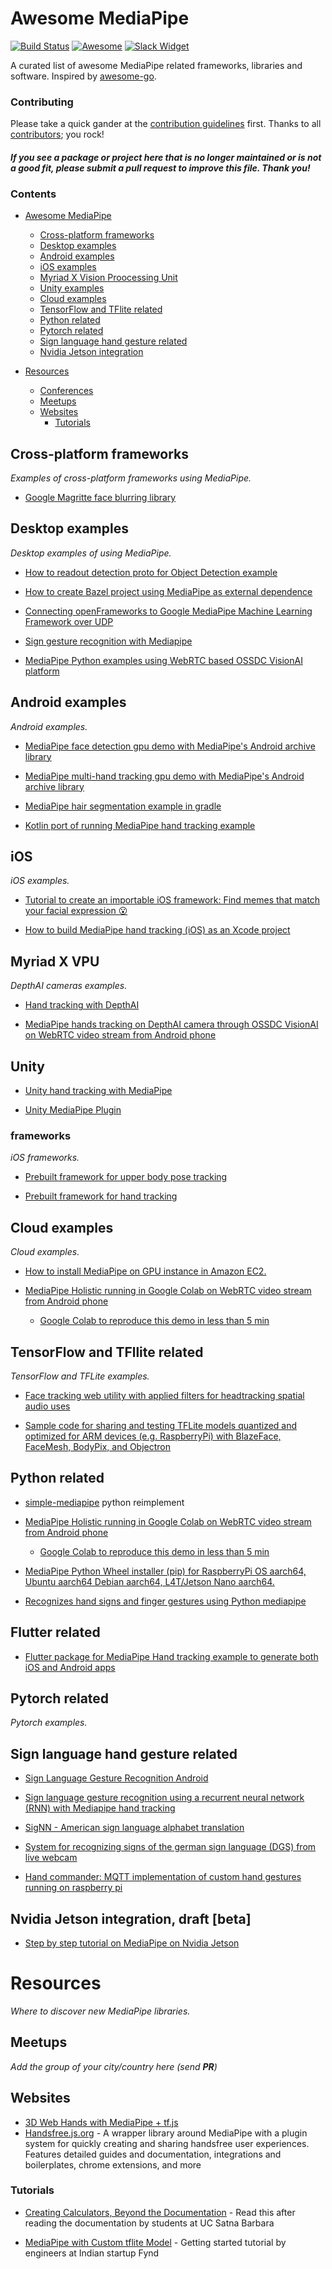 # Awesome MediaPipe

[![Build Status](https://travis-ci.org/mgyong/awesome-mediapipe.svg?branch=master)](https://travis-ci.org/mgyong/awesome-mediapipe) [![Awesome](https://cdn.rawgit.com/sindresorhus/awesome/d7305f38d29fed78fa85652e3a63e154dd8e8829/media/badge.svg)](https://github.com/sindresorhus/awesome) [![Slack Widget](https://img.shields.io/badge/join-us%20on%20slack-gray.svg?longCache=true&logo=slack&colorB=red)](https://mediapipe.page.link/joinslack)

A curated list of awesome MediaPipe related frameworks, libraries and software. Inspired by [awesome-go](https://github.com/avelino/awesome-go).

### Contributing

Please take a quick gander at the [contribution guidelines](https://github.com/mgyong/awesome-mediapipe/blob/master/CONTRIBUTING.md) first. Thanks to all [contributors](https://github.com/mgyong/awesome-mediapipe/graphs/contributors); you rock!

#### *If you see a package or project here that is no longer maintained or is not a good fit, please submit a pull request to improve this file. Thank you!*

### Contents

- [Awesome MediaPipe](#awesome-mp)
    - [Cross-platform frameworks](#cross-platform-frameworks)
    - [Desktop examples](#desktop-examples)
    - [Android examples](#android-examples)
    - [iOS examples](#ios)
    - [Myriad X Vision Proocessing Unit](#myriad-x-vpu)
    - [Unity examples](#unity)
    - [Cloud examples](#cloud-examples)
    - [TensorFlow and TFlite related](#tensorflow-and-tfllite-related)
    - [Python related](#python-related)
    - [Pytorch related](#pytorch-related)
    - [Sign language hand gesture related](#sign-language-hand-gesture-related)
    - [Nvidia Jetson integration](#nvidia-jetson-integration-draft-beta)

- [Resources](#resources)
    - [Conferences](#conferences)
    - [Meetups](#meetups)
    - [Websites](#websites)
        - [Tutorials](#tutorials)

## Cross-platform frameworks

*Examples of cross-platform frameworks using MediaPipe.*

* [Google Magritte face blurring library](https://github.com/google/magritte)

## Desktop examples

*Desktop examples of using MediaPipe.*

* [How to readout detection proto for Object Detection example](https://github.com/mgyong/mediapipe-issue200)

* [How to create Bazel project using MediaPipe as external dependence](https://github.com/mgyong/mediapipe_addons)

* [Connecting openFrameworks to Google MediaPipe Machine Learning Framework over UDP](https://github.com/madelinegannon/example-mediapipe-udp)

* [Sign gesture recognition with Mediapipe](https://github.com/nodamu/sign-language-recogntion)

* [MediaPipe Python examples using WebRTC based OSSDC VisionAI platform](https://github.com/OSSDC/OSSDC-VisionAI-Core/blob/master/video_processing_mediapipe.py)

## Android examples

*Android examples.*

* [MediaPipe face detection gpu demo with MediaPipe's Android archive library](https://github.com/jiuqiant/mediapipe_face_detection_aar_example)

* [MediaPipe multi-hand tracking gpu demo with MediaPipe's Android archive library](https://github.com/jiuqiant/mediapipe_multi_hands_tracking_aar_example)

* [MediaPipe hair segmentation example in gradle](https://github.com/afsaredrisy/MediapipeSegmentationGradle)

* [Kotlin port of running MediaPipe hand tracking example](https://github.com/machidyo/MediaPipeHandTracking)

## iOS

*iOS examples.*

* [Tutorial to create an importable iOS framework: Find memes that match your facial expression 😮](https://medium.com/@powderapp/mediapipe-tutorial-find-memes-that-match-your-facial-expression-9bf598da98c0)

* [How to build MediaPipe hand tracking (iOS) as an Xcode project](https://qiita.com/ponte1010/items/ed10cb2b5dcf7579f9bc)

## Myriad X VPU

*DepthAI cameras examples.*

* [Hand tracking with DepthAI](https://github.com/geaxgx/depthai_hand_tracker)

* [MediaPipe hands tracking on DepthAI camera through OSSDC VisionAI on WebRTC video stream from Android phone](https://www.youtube.com/watch?v=CdvpjKfNUWw)

## Unity

* [Unity hand tracking with MediaPipe](https://github.com/TesseraktZero/UnityHandTrackingWithMediapipe)

* [Unity MediaPipe Plugin](https://github.com/homuler/MediapipeUnityPlugin)

### frameworks

*iOS frameworks.*

* [Prebuilt framework for upper body pose tracking](https://github.com/noppefoxwolf/UpperBodyPoseTracker)

* [Prebuilt framework for hand tracking](https://github.com/noppefoxwolf/HandTracker)

## Cloud examples

*Cloud examples.*

* [How to install MediaPipe on GPU instance in Amazon EC2.](https://dev.classmethod.jp/articles/mediapipe-install-on-aws-ec2-with-gpu-english/)

* [MediaPipe Holistic running in Google Colab on WebRTC video stream from Android phone](https://www.youtube.com/watch?v=0l9Bb5IC86E)
    - [Google Colab to reproduce this demo in less than 5 min](https://colab.research.google.com/github/OSSDC/OSSDC-VisionAI-Core/blob/master/OSSDC_VisionAI_demo_reel.ipynb)

## TensorFlow and TFllite related

*TensorFlow and TFLite examples.*

* [Face tracking web utility with applied filters for headtracking spatial audio uses](https://github.com/Mach1Studios/m1-web-spatialaudioplayer)

* [Sample code for sharing and testing TFLite models quantized and optimized for ARM devices (e.g. RaspberryPi) with BlazeFace, FaceMesh, BodyPix, and Objectron](https://github.com/PINTO0309/PINTO_model_zoo)

## Python related

* [simple-mediapipe](https://github.com/mengfu188/simple-mediapipe) python reimplement

* [MediaPipe Holistic running in Google Colab on WebRTC video stream from Android phone](https://www.youtube.com/watch?v=0l9Bb5IC86E)
    - [Google Colab to reproduce this demo in less than 5 min](https://colab.research.google.com/github/OSSDC/OSSDC-VisionAI-Core/blob/master/OSSDC_VisionAI_demo_reel.ipynb)

* [MediaPipe Python Wheel installer (pip) for RaspberryPi OS aarch64, Ubuntu aarch64 Debian aarch64, L4T/Jetson Nano aarch64.](https://github.com/PINTO0309/mediapipe-bin)

* [Recognizes hand signs and finger gestures using Python mediapipe](https://github.com/Kazuhito00/hand-gesture-recognition-using-mediapipe)

## Flutter related

* [Flutter package for MediaPipe Hand tracking example to generate both iOS and Android apps](https://github.com/zhouzaihang/flutter_hand_tracking_plugin)

## Pytorch related

*Pytorch examples.*

## Sign language hand gesture related
* [Sign Language Gesture Recognition Android](https://github.com/nodamu/sign-language-recogntion-android)

* [Sign language gesture recognition using a recurrent neural network (RNN) with Mediapipe hand tracking](https://github.com/rabBit64/Sign-language-recognition-with-RNN-and-Mediapipe)

* [SigNN - American sign language alphabet translation](https://github.com/AriAlavi/SigNN)

* [System for recognizing signs of the german sign language (DGS) from live webcam](https://github.com/Tachionstrahl/SignLanguageRecognition)

* [Hand commander: MQTT implementation of custom hand gestures running on raspberry pi](https://www.deuxexsilicon.com/2020/03/16/1st-motivation-and-first-steps/)

## Nvidia Jetson integration, draft [beta]
*  [Step by step tutorial on MediaPipe on Nvidia Jetson](https://github.com/AndreV84/mediapipe)

# Resources

*Where to discover new MediaPipe libraries.*

## Meetups

*Add the group of your city/country here (send **PR**)*

## Websites

* [3D Web Hands with MediaPipe + tf.js](https://glitch.com/edit/#!/3dweb-hands?path=README.md%3A1%3A0)
* [Handsfree.js.org](https://handsfree.js.org) - A wrapper library around MediaPipe with a plugin system for quickly creating and sharing handsfree user experiences. Features detailed guides and documentation, integrations and boilerplates, chrome extensions, and more

### Tutorials

* [Creating Calculators, Beyond the Documentation](https://codeburst.io/creating-calculators-in-mediapipe-beyond-the-documentation-83e1883b91a?source=friends_link&sk=0428794f27a1e7d62cdd0726fdc5eb62) - Read this after reading the documentation by students at UC Satna Barbara

* [MediaPipe with Custom tflite Model](https://blog.gofynd.com/mediapipe-with-custom-tflite-model-d3ea0427b3c1?gi=34cdb896bc94) - Getting started tutorial by engineers at Indian startup Fynd
